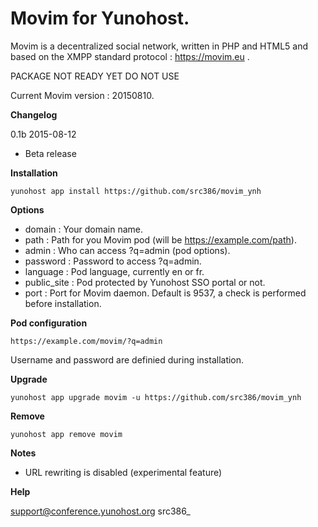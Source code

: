 Movim for Yunohost.
==========

Movim is a decentralized social network, written in PHP and HTML5 and based on the XMPP standard protocol : https://movim.eu .

PACKAGE NOT READY YET
DO NOT USE

Current Movim version : 20150810.

**Changelog**

0.1b 2015-08-12
- Beta release

**Installation**

    yunohost app install https://github.com/src386/movim_ynh

**Options**

* domain : Your domain name.
* path : Path for you Movim pod (will be https://example.com/path).
* admin : Who can access ?q=admin (pod options).
* password : Password to access ?q=admin.
* language : Pod language, currently en or fr.
* public_site : Pod protected by Yunohost SSO portal or not.
* port : Port for Movim daemon. Default is 9537, a check is performed before installation.

**Pod configuration**

    https://example.com/movim/?q=admin

Username and password are definied during installation.

**Upgrade**

    yunohost app upgrade movim -u https://github.com/src386/movim_ynh

**Remove**

    yunohost app remove movim

**Notes**

* URL rewriting is disabled (experimental feature)

**Help**

support@conference.yunohost.org src386_
